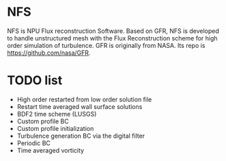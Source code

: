 # NFS

NFS is NPU Flux reconstruction Software. Based on GFR, NFS is developed to handle unstructured mesh with the Flux Reconstruction scheme for high order simulation of turbulence. GFR is originally from NASA. Its repo is https://github.com/nasa/GFR.

# TODO list

- High order restarted from low order solution file
- Restart time averaged wall surface solutions
- BDF2 time scheme (LUSGS)
- Custom profile BC
- Custom profile initialization
- Turbulence generation BC via the digital filter
- Periodic BC
- Time averaged vorticity

